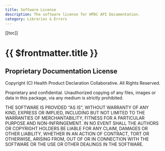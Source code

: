 ```yaml
---
title: Software License
description: The software license for HPDC API Documentation.
category: Libraries & Errors
---
```


[[toc]]

# {{ $frontmatter.title }}

## Proprietary Documentation License

Copyright (C) Health Product Declaration Collaborative. All Rights Reserved.

Proprietary and confidential. Unauthorized copying of any files, images or data in this package, via any medium is strictly prohibited.

THE SOFTWARE IS PROVIDED "AS IS", WITHOUT WARRANTY OF ANY KIND, EXPRESS OR IMPLIED, INCLUDING BUT NOT LIMITED TO THE WARRANTIES OF MERCHANTABILITY, FITNESS FOR A PARTICULAR PURPOSE AND NON-INFRINGEMENT. IN NO EVENT SHALL THE AUTHORS OR COPYRIGHT HOLDERS BE LIABLE FOR ANY CLAIM, DAMAGES OR OTHER LIABILITY, WHETHER IN AN ACTION OF CONTRACT, TORT OR OTHERWISE, ARISING FROM, OUT OF OR IN CONNECTION WITH THE SOFTWARE OR THE USE OR OTHER DEALINGS IN THE SOFTWARE.

